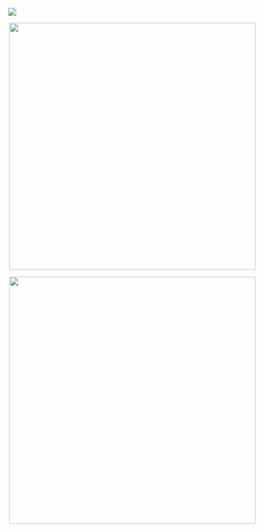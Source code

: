 ![](https://hit.yhype.me/github/profile?user_id=20926603)

<p align="center">
  <img src="https://raw.githubusercontent.com/miermontoto/miermontoto/main/daft.gif" width="500px"/>
</p>

<p align="center">

  <img src="https://github-readme-stats.vercel.app/api/wakatime?username=miermontoto&layout=compact&theme=tokyonight&langs_count=10&hide_border=true&count_private=true" width="500px"/>
</p>
<!--
<p align="center">
    <img src="https://github-readme-stats.vercel.app/api/top-langs/?username=miermontoto&layout=compact&card_width=250&exclude_repo=TEC&langs_count=10&count_private=true&hide_border=true&theme=nord" height="195rem" />
  <img src="https://github-readme-stats.vercel.app/api?username=miermontoto&count_private=true&include_all_commits=true&hide_border=true&theme=nord"/>
  
</p>


![](https://github.com/miermontoto)

<!--START_SECTION:waka-->
<!--END_SECTION:waka-->
